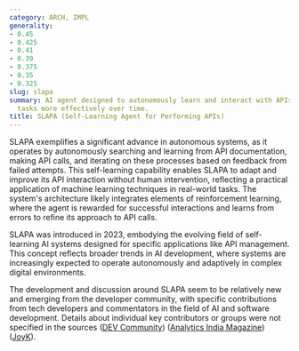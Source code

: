 ```yaml
---
category: ARCH, IMPL
generality:
- 0.45
- 0.425
- 0.41
- 0.39
- 0.375
- 0.35
- 0.325
slug: slapa
summary: AI agent designed to autonomously learn and interact with APIs to perform
  tasks more effectively over time.
title: SLAPA (Self-Learning Agent for Performing APIs)
---
```


SLAPA exemplifies a significant advance in autonomous systems, as it operates by autonomously searching and learning from API documentation, making API calls, and iterating on these processes based on feedback from failed attempts. This self-learning capability enables SLAPA to adapt and improve its API interaction without human intervention, reflecting a practical application of machine learning techniques in real-world tasks. The system's architecture likely integrates elements of reinforcement learning, where the agent is rewarded for successful interactions and learns from errors to refine its approach to API calls.

SLAPA was introduced in 2023, embodying the evolving field of self-learning AI systems designed for specific applications like API management. This concept reflects broader trends in AI development, where systems are increasingly expected to operate autonomously and adaptively in complex digital environments.

The development and discussion around SLAPA seem to be relatively new and emerging from the developer community, with specific contributions from tech developers and commentators in the field of AI and software development. Details about individual key contributors or groups were not specified in the sources​ ([DEV Community](https://dev.to/sip/ai-how-slapa-is-harnessing-developer-thinking-to-automate-apis-3dk0))​​ ([Analytics India Magazine](https://analyticsindiamag.com/tag/self-learning-ai-agent/))​​ ([JoyK](https://www.joyk.com/dig/detail/1677885509374036))​.